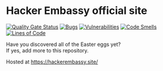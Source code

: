 # Hacker Embassy official site
[![Quality Gate Status](https://sonarcloud.io/api/project_badges/measure?project=hackerembassy_hackerembassy&metric=alert_status)](https://sonarcloud.io/summary/new_code?id=hackerembassy_hackerembassy)
[![Bugs](https://sonarcloud.io/api/project_badges/measure?project=hackerembassy_hackerembassy&metric=bugs)](https://sonarcloud.io/summary/new_code?id=hackerembassy_hackerembassy)
[![Vulnerabilities](https://sonarcloud.io/api/project_badges/measure?project=hackerembassy_hackerembassy&metric=vulnerabilities)](https://sonarcloud.io/summary/new_code?id=hackerembassy_hackerembassy)
[![Code Smells](https://sonarcloud.io/api/project_badges/measure?project=hackerembassy_hackerembassy&metric=code_smells)](https://sonarcloud.io/summary/new_code?id=hackerembassy_hackerembassy)
[![Lines of Code](https://sonarcloud.io/api/project_badges/measure?project=hackerembassy_hackerembassy&metric=ncloc)](https://sonarcloud.io/summary/new_code?id=hackerembassy_hackerembassy)

Have you discovered all of the Easter eggs yet?  
If yes, add more to this repository.

Hosted at https://hackerembassy.site/

